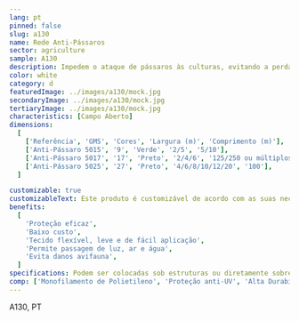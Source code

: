 ```yaml
---
lang: pt
pinned: false
slug: a130
name: Rede Anti-Pássaros
sector: agriculture
sample: A130
description: Impedem o ataque de pássaros às culturas, evitando a perda de rendimento e qualidade. Uma vez que apresenta uma malha mais larga que outros tipos de rede, não interfere na incidência da luz solar.
color: white
category: d
featuredImage: ../images/a130/mock.jpg
secondaryImage: ../images/a130/mock.jpg
tertiaryImage: ../images/a130/mock.jpg
characteristics: [Campo Aberto]
dimensions:
  [
    ['Referência', 'GMS', 'Cores', 'Largura (m)', 'Comprimento (m)'],
    ['Anti-Pássaro 5015', '9', 'Verde', '2/5', '5/10'],
    ['Anti-Pássaro 5017', '17', 'Preto', '2/4/6', '125/250 ou múltiplos'],
    ['Anti-Pássaro 5025', '27', 'Preto', '4/6/8/10/12/20', '100'],
  ]

customizable: true
customizableText: Este produto é customizável de acordo com as suas necessidades. Contacte-nos para mais informações.
benefits:
  [
    'Proteção eficaz',
    'Baixo custo',
    'Tecido flexível, leve e de fácil aplicação',
    'Permite passagem de luz, ar e água',
    'Evita danos avifauna',
  ]
specifications: Podem ser colocadas sob estruturas ou diretamente sobre as próprias culturas. Funcionam também para cobrir instalações pecuárias como, por exemplo, galinheiros.
comp: ['Monofilamento de Polietileno', 'Proteção anti-UV', 'Alta Durabilidade e Resistência']
---
```


A130, PT
